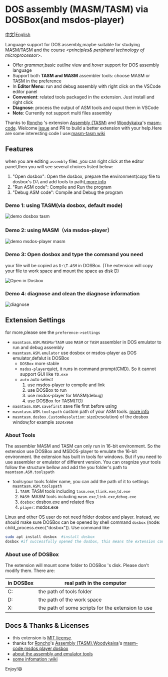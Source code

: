 # DOS assembly (MASM/TASM) via DOSBox(and msdos-player)

[中文](https://github.com/xsro/masm-tasm/blob/master/doc/README_zh.md)|[English](https://github.com/xsro/masm-tasm/blob/master/README.md)

Language support for DOS assembly,maybe suitable for studying MASM/TASM and the course <*principles& peripheral technology of microprocessor*>.

- Offer *grammar*,basic *outline* view and *hover* support for DOS assembly language
- Support both **TASM and MASM** assembler tools: choose MASM or TASM in the preference
- In **Editor Menu**: run and debug assembly with right click on the VSCode editor panel
- **Convenient**: related tools packaged in the extension. Just install and right click
- **Diagnose**: process the output of ASM tools and ouput them in VSCode
- **Note**: Currently not support multi files assembly

Thanks to [Roncho](https://marketplace.visualstudio.com/publishers/Roncho) 's extension [Assembly (TASM)](https://marketplace.visualstudio.com/items?itemName=Roncho.assembly-8086) and [Woodykaixa](https://github.com/Woodykaixa)'s [masm-code](https://github.com/Woodykaixa/masm-code). Welcome [issue](https://github.com/xsro/masm-tasm/issues) and PR to build a better extension with your help.Here are some interesting code I use:[masm-tasm wiki](https://github.com/xsro/masm-tasm/wiki/dosbox)

## Features

when you are editing `assembly` files ,you can right click at the editor panel,then you will see several choices listed below:

1. "Open dosbox": Open the dosbox, prepare the environment(copy file to dosbox's D:\ and add tools to path),[more info](https://github.com/xsro/masm-tasm/blob/master/doc/ASM_commands.md)
2. "Run ASM code": Compile and Run the program
3. "Debug ASM code": Compile and Debug the program

### Demo 1: using TASM(via dosbox, default mode)

![demo dosbox tasm](https://github.com/xsro/masm-tasm/raw/master/pics/demo_dosbox_tasm.gif)

### Demo 2: using MASM（via msdos-player）

![demo msdos-player masm](https://github.com/xsro/masm-tasm/raw/master/pics/demo_msdos_masm.gif)

### Demo 3: Open dosbox and type the command you need

your file will be copied as `D:\T.ASM` in DOSBox. (The extension will copy your file to work space and mount the space as disk D)

![Open in Dosbox](https://github.com/xsro/masm-tasm/raw/master/pics/opendosbox.gif)

### Demo 4: diagnose and clean the diagnose information

![diagnose](https://github.com/xsro/masm-tasm/raw/master/pics/demo_diagnose_tasm.gif)

## Extension Settings

for more,please see the `preference->settings`

- `masmtasm.ASM.MASMorTASM` use `MASM` or `TASM` assembler in DOS emulator to run and debug assembly
- `masmtasm.ASM.emulator` use dosbox or msdos-player as DOS emulator,defalut is DOSBox
  - `DOSBox` more stable
  - `msdos-player`quiet, it runs in command prompt(CMD).  So it cannot support GUI like `TD.exe`
  - `auto` auto select
    1. use msdos-player to compile and link
    2. use DOSBox to run
    3. use msdos-player for MASM(debug)
    4. use DOSBox for TASM(TD)
- `masmtasm.ASM.savefirst`  save file first before using
- `masmtasm.ASM.toolspath` custom path of your ASM tools. [more info](#about-tools)
- `masmtasm.dosbox.CustomResolution`: size(resolution) of the dosbox window,for example `1024x960`

### About Tools

The assembler MASM and TASM can only run in 16-bit environment. So the extension use DOSBox and MSDOS-player to emulate the 16-bit environment.
the extension has built in tools for windows. But if you need to use assembler or emulator of different version. You can oragnize your tools follow the structure bellow and add the you folder's path to  `masmtasm.ASM.toolspath`

- tools:your tools folder name, you can add the path of it to settings `masmtasm.ASM.toolspath`
  1. `TASM`: TASM tools including `tasm.exe`,`tlink.exe`,`td.exe`
  2. `MASM`: MASM tools including `masm.exe`,`link.exe`,`debug.exe`
  3. `dosbox`: dosbox.exe and related files
  4. `player`: msdos.exe

Linux and other OS user do not need folder dosbox and player. Instead, we should make sure DOSBox can be opened by shell command `dosbox` (node: child_process.exec("dosbox")). Use command like

```sh
sudo apt install dosbox  #install dosbox
dosbox #if successfully opened the dosbox, this means the extension can work 
```

### About use of DOSBox

The extension will mount some folder to DOSBox 's disk. Please don't modify them. There are:

|in DOSBox|real path in the computor|
|---|---|
|C:|the path of tools folder|
|D:|the path of the work space|
|X:|the path of some scripts for the extension to use|

## Docs & Thanks & Licenses

- this extension is [MIT license](https://github.com/xsro/masm-tasm/blob/master/LICENSE).
- thanks for [Roncho](https://marketplace.visualstudio.com/publishers/Roncho)'s [Assembly (TASM)](https://marketplace.visualstudio.com/items?itemName=Roncho.assembly-8086),[Woodykaixa](https://github.com/Woodykaixa)'s [masm-code](https://github.com/Woodykaixa/masm-code),[msdos player](http://takeda-toshiya.my.coocan.jp/msdos),[dosbox](https://www.dosbox.com)
- [about the assembly and emulator tools](https://github.com/xsro/masm-tasm/blob/master/doc/Toolspath.md)
- [some infomation :wiki](https://github.com/xsro/masm-tasm/wiki)

Enjoy!:smile:
